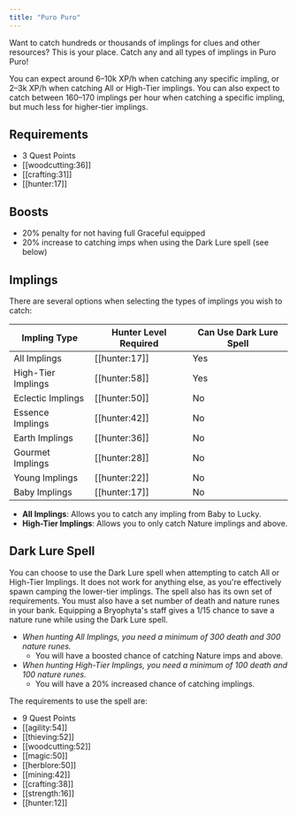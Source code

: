 ```yaml
---
title: "Puro Puro"
---
```


Want to catch hundreds or thousands of implings for clues and other resources? This is your place. Catch any and all types of implings in Puro Puro!

You can expect around 6–10k XP/h when catching any specific impling, or 2–3k XP/h when catching All or High-Tier implings. You can also expect to catch between 160–170 implings per hour when catching a specific impling, but much less for higher-tier implings.

## Requirements

- 3 Quest Points
- [[woodcutting:36]]
- [[crafting:31]]
- [[hunter:17]]

## Boosts

- 20% penalty for not having full Graceful equipped
- 20% increase to catching imps when using the Dark Lure spell (see below)

## Implings

There are several options when selecting the types of implings you wish to catch:

| **Impling Type**   | **Hunter Level Required** | **Can Use Dark Lure Spell** |
| ------------------ | ------------------------- | --------------------------- |
| All Implings       | [[hunter:17]]             | Yes                         |
| High-Tier Implings | [[hunter:58]]             | Yes                         |
| Eclectic Implings  | [[hunter:50]]             | No                          |
| Essence Implings   | [[hunter:42]]             | No                          |
| Earth Implings     | [[hunter:36]]             | No                          |
| Gourmet Implings   | [[hunter:28]]             | No                          |
| Young Implings     | [[hunter:22]]             | No                          |
| Baby Implings      | [[hunter:17]]             | No                          |

- **All Implings**: Allows you to catch any impling from Baby to Lucky.
- **High-Tier Implings**: Allows you to only catch Nature implings and above.

## Dark Lure Spell

You can choose to use the Dark Lure spell when attempting to catch All or High-Tier Implings. It does not work for anything else, as you're effectively spawn camping the lower-tier implings. The spell also has its own set of requirements. You must also have a set number of death and nature runes in your bank. Equipping a Bryophyta's staff gives a 1/15 chance to save a nature rune while using the Dark Lure spell.

- _When hunting All Implings, you need a minimum of 300 death and 300 nature runes._
  - You will have a boosted chance of catching Nature imps and above.
- _When hunting High-Tier Implings, you need a minimum of 100 death and 100 nature runes._
  - You will have a 20% increased chance of catching implings.

The requirements to use the spell are:

- 9 Quest Points
- [[agility:54]]
- [[thieving:52]]
- [[woodcutting:52]]
- [[magic:50]]
- [[herblore:50]]
- [[mining:42]]
- [[crafting:38]]
- [[strength:16]]
- [[hunter:12]]
